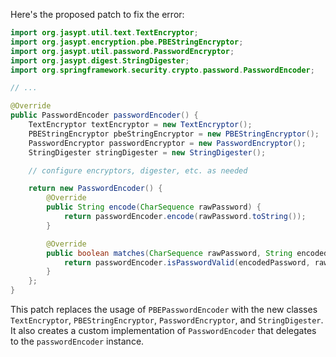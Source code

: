 Here's the proposed patch to fix the error:

```java
import org.jasypt.util.text.TextEncryptor;
import org.jasypt.encryption.pbe.PBEStringEncryptor;
import org.jasypt.util.password.PasswordEncryptor;
import org.jasypt.digest.StringDigester;
import org.springframework.security.crypto.password.PasswordEncoder;

// ...

@Override
public PasswordEncoder passwordEncoder() {
    TextEncryptor textEncryptor = new TextEncryptor();
    PBEStringEncryptor pbeStringEncryptor = new PBEStringEncryptor();
    PasswordEncryptor passwordEncryptor = new PasswordEncryptor();
    StringDigester stringDigester = new StringDigester();

    // configure encryptors, digester, etc. as needed

    return new PasswordEncoder() {
        @Override
        public String encode(CharSequence rawPassword) {
            return passwordEncoder.encode(rawPassword.toString());
        }

        @Override
        public boolean matches(CharSequence rawPassword, String encodedPassword) {
            return passwordEncoder.isPasswordValid(encodedPassword, rawPassword.toString(), null);
        }
    };
}
```

This patch replaces the usage of `PBEPasswordEncoder` with the new classes `TextEncryptor`, `PBEStringEncryptor`, `PasswordEncryptor`, and `StringDigester`. It also creates a custom implementation of `PasswordEncoder` that delegates to the `passwordEncoder` instance.